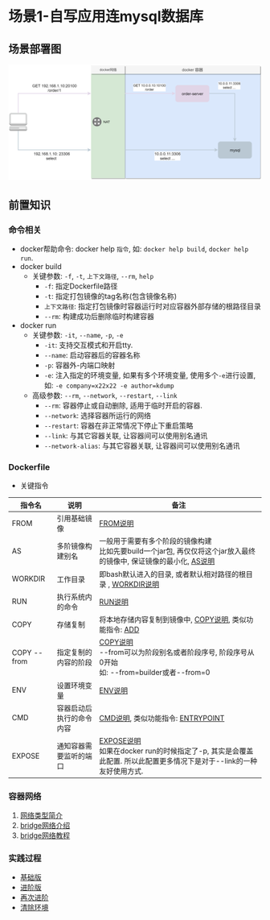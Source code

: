 # 场景1-自写应用连mysql数据库

## 场景部署图

![场景1-场景部署图](./assets/images/deploy_architecture_01.png)

## 前置知识

### 命令相关

* docker帮助命令: docker help `指令`, 如: `docker help build`, `docker help run`.
* docker build
  * 关键参数: `-f`, `-t`, `上下文路径`, `--rm`, `help`
    * `-f`: 指定Dockerfile路径
    * `-t`: 指定打包镜像的tag名称(包含镜像名称)
    * `上下文路径`: 指定打包镜像时容器运行时对应容器外部存储的根路径目录
    * `--rm`: 构建成功后删除临时构建容器
* docker run
  * 关键参数: `-it`, `--name`, `-p`, `-e`
    * `-it`: 支持交互模式和开启tty.
    * `--name`: 启动容器后的容器名称
    * `-p`: 容器外-内端口映射
    * `-e`: 注入指定的环境变量, 如果有多个环境变量, 使用多个`-e`进行设置, 如: `-e company=x22x22 -e author=kdump`
  * 高级参数: `--rm`, `--network`, `--restart`, `--link`
    * `--rm`: 容器停止或自动删除, 适用于临时开启的容器.
    * `--network`: 选择容器所运行的网络
    * `--restart`: 容器在非正常情况下停止下重启策略
    * `--link`: 与其它容器关联, 让容器间可以使用别名通讯
    * `--network-alias`: 与其它容器关联, 让容器间可以使用别名通讯

### Dockerfile

* 关键指令

| 指令名      | 说明                     | 备注                                                                                                                                                                                      |
| ----------- | ------------------------ | ----------------------------------------------------------------------------------------------------------------------------------------------------------------------------------------- |
| FROM        | 引用基础镜像             | [FROM说明](https://docs.docker.com/engine/reference/builder/#from)                                                                                                                        |
| AS          | 多阶镜像构建别名         | 一般用于需要有多个阶段的镜像构建<br>比如先要build一个jar包, 再仅仅将这个jar放入最终的镜像中, 保证镜像的最小化, [AS说明](https://docs.docker.com/develop/develop-images/multistage-build/) |
| WORKDIR     | 工作目录                 | 即bash默认进入的目录, 或者默认相对路径的根目录 , [WORKDIR说明](https://docs.docker.com/engine/reference/builder/#workdir)                                                                 |
| RUN         | 执行系统内的命令         | [RUN说明](https://docs.docker.com/engine/reference/builder/#run)                                                                                                                          |
| COPY        | 存储复制                 | 将本地存储内容复制到镜像中, [COPY说明](https://docs.docker.com/engine/reference/builder/#copy), 类似功能指令: [ADD](https://docs.docker.com/engine/reference/builder/#add)                |
| COPY --from | 指定复制的内容的阶段     | [COPY说明](https://docs.docker.com/engine/reference/builder/#copy)<br>--from可以为阶段别名或者阶段序号, 阶段序号从0开始<br>如: --from=builder或者--from=0<br>                             |
| ENV         | 设置环境变量             | [ENV说明](https://docs.docker.com/engine/reference/builder/#environment-replacement)                                                                                                      |
| CMD         | 容器启动后执行的命令内容 | [CMD说明](https://docs.docker.com/engine/reference/builder/#cmd), 类似功能指令: [ENTRYPOINT](https://docs.docker.com/engine/reference/builder/#entrypoint)                                |
| EXPOSE      | 通知容器需要监听的端口   | [EXPOSE说明](https://docs.docker.com/engine/reference/builder/#expose)<br>如果在docker run的时候指定了-p, 其实是会覆盖此配置. 所以此配置更多情况下是对于--link的一种友好使用方式.         |

### 容器网络

1. [网络类型简介](https://docs.docker.com/network/#network-drivers)
1. [bridge网络介绍](https://docs.docker.com/network/bridge/)
1. [bridge网络教程](https://docs.docker.com/network/network-tutorial-standalone/)

### 实践过程

* [基础版](base.md)
* [进阶版](adv.md)
* [再次进阶](adv_2.md)
* [清除环境](clean.md)
